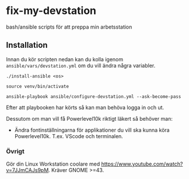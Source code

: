 # fix-my-devstation
bash/ansible scripts för att preppa min arbetsstation

## Installation

Innan du kör scripten nedan kan du kolla igenom `ansible/vars/devstation.yml` om
du vill ändra några variabler.

```shell
./install-ansible <os>

source venv/bin/activate

ansible-playbook ansible/configure-devstation.yml --ask-become-pass
```

Efter att playbooken har körts så kan man behöva logga in och ut.

Dessutom om man vill få Powerlevel10k riktigt läkert så behöver man:

- Ändra fontinställningarna för applikationer du vill ska kunna köra Powerlevel10k. T.ex. VScode och terminalen.

### Övrigt

Gör din Linux Workstation coolare med https://www.youtube.com/watch?v=7JJmCAJs9pM.
Kräver GNOME >=43.